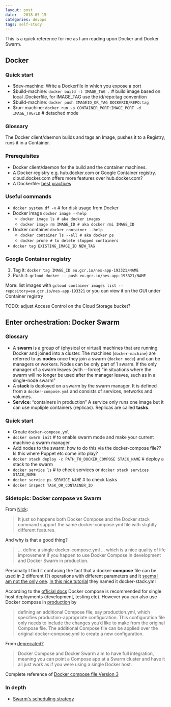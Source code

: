 ```yaml
---
layout: post
date:   2018-05-15
categories: devops
tags: self-study
---
```

This is a quick reference for me as I am reading upon Docker and Docker Swarm.

## Docker
### Quick start
- $dev-machine: Write a Dockerfile in which you expose a port
- $build-machine: `docker build -t IMAGE_TAG .` # build image based on local .Dockerfile, for IMAGE_TAG use the id/repo:tag convention
- $build-machine: `docker push IMAGEID_OR_TAG DOCKERID/REPO:tag`
- $run-machine: `docker run -p CONTAINER_PORT:IMAGE_PORT -d IMAGE_TAG/ID` # detached mode

### Glossary
The Docker client/daemon builds and tags an Image, pushes it to a Registry, runs it in a Container.

### Prerequisites
- Docker client/daemon for the build and the container machines.
- A Docker registry e.g. hub.docker.com or Google Container registry. cloud.docker.com offers more features over hub.docker.com?
- A Dockerfile: [best practices](https://docs.docker.com/develop/develop-images/dockerfile_best-practices/)

### Useful commands
- `docker system df -v` # for disk usage from Docker
- Docker image `docker image --help`
  - `docker image ls # aka docker images`
  - `docker image rm IMAGE_ID # aka docker rmi IMAGE_ID`
- Docker container `docker container --help`
  - `docker container ls --all # aka docker ps`
  - `docker prune # to delete stopped containers`
- `docker tag EXISTING_IMAGE_ID NEW_TAG`

### Google Container registry
1. Tag it: `docker tag IMAGE_ID eu.gcr.io/nes-app-193321/NAME`
1. Push it: `gcloud docker -- push eu.gcr.io/nes-app-193321/NAME`

More: list images with `gcloud container images list --repository=eu.gcr.io/nes-app-193321` or you can view it on the GUI under Container registry

TODO: adjust Access Control on the Cloud Storage bucket?

## Enter orchestration: Docker Swarm
### Glossary
- A **swarm** is a group of (physical or virtual) machines that are running Docker and joined into a cluster. The machines (`docker-machine`) are referred to as **nodes** once they join a swarm (`docker node`) and can be managers or workers. Nodes can be only part of 1 swarm. If the only manager of a swarm leaves (with --force) "in situations where the swarm will no longer be used after the manager leaves, such as in a single-node swarm"
- A **stack** is deployed on a swarm by the swarm manager. It is defined from a  `docker-compose.yml` and consists of services, networks and volumes.
- **Service**: “containers in production” A service only runs one image but it can use mupliple containers (replicas). Replicas are called **tasks**.

### Quick start
- Create `docker-compose.yml`
- `docker swarm init` # to enable swarm mode and make your current machine a swarm manager
- Add nodes to the swarm: how to do this via the docker-compose file?? Is this where Puppet etc come into play?
- `docker stack deploy -c PATH_TO_DOCKER_COMPOSE STACK_NAME` # deploy a stack to the swarm
- `docker service ls` # to check services or `docker stack services STACK_NAME`
- `docker service ps SERVICE_NAME` # to check tasks
- `docker inspect TASK_OR_CONTAINER_ID`

### Sidetopic: Docker compose vs Swarm
From [Nick](https://nickjanetakis.com/blog/docker-tip-23-docker-compose-vs-docker-stack):
> It just so happens both Docker Compose and the Docker stack command support the same docker-compose.yml file with slightly different features.  

And why is that a good thing?  
> ... define a single docker-compose.yml ... which is a nice quality of life improvement if you happen to use Docker Compose in development and Docker Swarm in production.  

Personally I find it confusing the fact that a docker-**compose** file can be used in 2 different (?) operations with different parameters and it [seems I am not the only one](https://forums.docker.com/t/when-to-use-docker-compose-and-when-to-use-docker-swarm/29107). [In this nice tutorial](https://github.com/docker/labs/blob/master/beginner/chapters/votingapp.md) they named it docker-stack.yml

According to the [official docs](https://docs.docker.com/compose/overview/#common-use-cases) Docker compose is recommended for single host deployments (development, testing etc). However you can also use Docker compose in [production](https://docs.docker.com/compose/production/) by
> defining an additional Compose file, say production.yml, which specifies production-appropriate configuration. This configuration file only needs to include the changes you’d like to make from the original Compose file. The additional Compose file can be applied over the original docker-compose.yml to create a new configuration.

From [deprecated?](https://docs.docker.com/compose/swarm/)
> Docker Compose and Docker Swarm aim to have full integration, meaning you can point a Compose app at a Swarm cluster and have it all just work as if you were using a single Docker host.

Complete reference of [Docker compose file Version 3](https://docs.docker.com/compose/compose-file/)

### In depth
- [Swarm's scheduling strategy](https://docs.docker.com/swarm/scheduler/strategy/)
